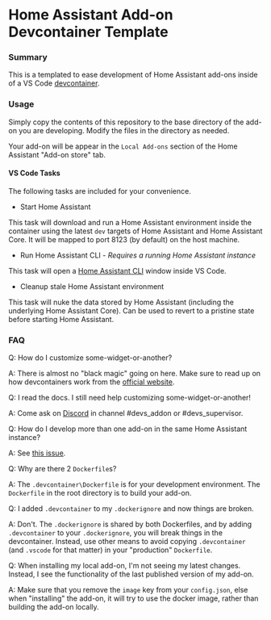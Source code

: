 # Home Assistant Add-on Devcontainer Template

### Summary

This is a templated to ease development of Home Assistant add-ons inside of a VS Code [devcontainer](https://code.visualstudio.com/docs/remote/containers).

### Usage

Simply copy the contents of this repository to the base directory of the add-on you are developing. Modify the files in the directory as needed.  

Your add-on will be appear in the `Local Add-ons` section of the Home Assistant "Add-on store" tab.

#### VS Code Tasks

The following tasks are included for your convenience.

- Start Home Assistant

This task will download and run a Home Assistant environment inside the container using the latest `dev` targets of Home Assistant and Home Assistant Core. It will be mapped to port 8123 (by default) on the host machine.

- Run Home Assistant CLI - _Requires a running Home Assistant instance_

This task will open a [Home Assistant CLI](https://github.com/home-assistant/cli) window inside VS Code.

- Cleanup stale Home Assistant environment

This task will nuke the data stored by Home Assistant (including the underlying Home Assistant Core). Can be used to revert to a pristine state before starting Home Assistant.

### FAQ

Q: How do I customize some-widget-or-another?

A: There is almost no "black magic" going on here. Make sure to read up on how devcontainers work from the [official website](https://code.visualstudio.com/docs/remote/containers).

Q: I read the docs. I still need help customizing some-widget-or-another!

A: Come ask on [Discord](https://discordapp.com/invite/2Uath3J) in channel #devs_addon or #devs_supervisor.

Q: How do I develop more than one add-on in the same Home Assistant instance?

A: See [this issue](https://github.com/issacg/hassio-addon-devcontainer/issues/1).

Q: Why are there 2 `Dockerfile`s?  

A: The `.devcontainer\Dockerfile` is for your development environment. The `Dockerfile` in the root directory is to build your add-on.

Q: I added `.devcontainer` to my `.dockerignore` and now things are broken.

A: Don't. The `.dockerignore` is shared by both Dockerfiles, and by adding `.devcontainer` to your `.dockerignore`, you will break things in the devcontainer. Instead, use other means to avoid copying `.devcontainer` (and `.vscode` for that matter) in your "production" `Dockerfile`.

Q: When installing my local add-on, I'm not seeing my latest changes. Instead, I see the functionality of the last published version of my add-on.

A: Make sure that you remove the `image` key from your `config.json`, else when "installing" the add-on, it will try to use the docker image, rather than building the add-on locally.
